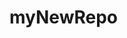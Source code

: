 # myNewRepo
<!DOCTYPE html>
<html lang="en">
<head>
    <meta charset="UTF-8">
    <meta http-equiv="X-UA-Compatible" content="IE=edge">
    <meta name="viewport" content="width=device-width, initial-scale=1.0">
    <title>IDEA 9103 WEEK11 QUIZ</title>
    <style>
        /* SVG canvas styles */
        #svg-cavans {
            width: 100%;
            height: 100%;
        }
        
        #gray {
            fill: gray;
        }
        
        /* Container styles */
        .container {
            display: grid;
            grid-template-columns: repeat(auto-fit, minmax(300px, 1fr));
            grid-gap: 20px;
            padding: 20px;
        }
        
        /* Background styles for buttons */
        .background {
            background-color: #1dcac2;
            padding: 20px;
            border-radius: 5px;
        }
    </style>
</head>
<body>
    <div class="container">
        <div class="background">
            <h2>Button</h2>
        </div>
        <div class="background">
            <h2>Button</h2>
        </div>
        <div class="background">
            <h2>Button</h2>
        </div>
        <div class="background">
            <h2>Button</h2>
        </div>
    </div>
    <svg id="svg-cavans" viewBox="0 0 2560 1440" xmlns="http://www.w3.org/2000/svg"> 
        <rect x="0%" y="0%" width="100%" height="10%" id="gray"></rect>
        <rect x="0%" y="12%" width="10%" height="70%" id="gray"></rect>
        <rect x="12%" y="12%" width="88%" height="70%" id="gray"></rect>
        <rect x="0%" y="84%" width="100%" height="16%" id="gray"></rect>
    </svg>    
</body>
</html>


